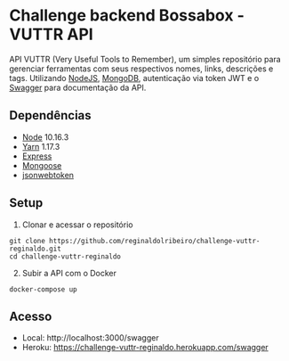 # Challenge backend Bossabox - VUTTR API
API VUTTR (Very Useful Tools to Remember), um simples repositório para gerenciar ferramentas com seus respectivos nomes, links, descrições e tags. Utilizando [NodeJS](https://nodejs.org/en/), [MongoDB](https://www.mongodb.com/), autenticação via token JWT e o [Swagger](https://swagger.io/) para documentação da API.

## Dependências 
 * [Node](https://nodejs.org/en/) 10.16.3
 * [Yarn](https://yarnpkg.com/pt-BR/) 1.17.3
 * [Express](https://expressjs.com/pt-br/)
 * [Mongoose](https://mongoosejs.com/)
 * [jsonwebtoken](https://www.npmjs.com/package/jsonwebtoken)
 
## Setup
1. Clonar e acessar o repositório
```
git clone https://github.com/reginaldolribeiro/challenge-vuttr-reginaldo.git
cd challenge-vuttr-reginaldo
```
2. Subir a API com o Docker
```
docker-compose up
```
 
## Acesso
 * Local: http://localhost:3000/swagger
 * Heroku: https://challenge-vuttr-reginaldo.herokuapp.com/swagger
